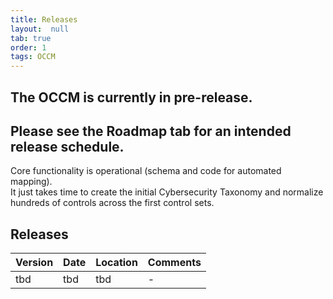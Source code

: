 ```yaml
---
title: Releases
layout:  null
tab: true
order: 1
tags: OCCM
---
```


## The OCCM is currently in pre-release.
## Please see the Roadmap tab for an intended release schedule.

Core functionality is operational (schema and code for automated mapping).<br>
It just takes time to create the initial Cybersecurity Taxonomy and normalize hundreds of controls across the first control sets.

## Releases

Version | Date | Location | Comments
------- | ---- | -------- | --------
tbd | tbd | tbd | -
